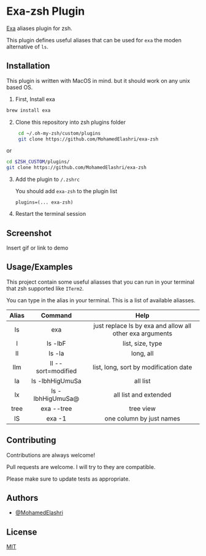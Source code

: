 
# Exa-zsh Plugin

[Exa](https://github.com/ogham/exa) aliases plugin for zsh.

This plugin defines useful aliases that can be used for `exa` the moden alternative of `ls`.



## Installation 
This plugin is written with MacOS in mind. but it should work on any unix based OS.

1. First, Install exa 

```bash
brew install exa
```
2. Clone this repository into zsh plugins folder 
   ```bash
    cd ~/.oh-my-zsh/custom/plugins
    git clone https://github.com/MohamedElashri/exa-zsh
   ```
 or 

```bash
cd $ZSH_CUSTOM/plugins/
git clone https://github.com/MohamedElashri/exa-zsh
```
3. Add the plugin to `/.zshrc`

   You should add `exa-zsh` to the plugin list 

   `plugins=(... exa-zsh)`

4. Restart the terminal session














## Screenshot

Insert gif or link to demo

  
## Usage/Examples
This project contain some useful aliasses that you can run in your terminal that zsh supported like `ITerm2`. 

You can type in the alias in your terminal. This is a list of available aliasses.


| Alias | Command            | Help                                                     |
|:-----:|:------------------:|:--------------------------------------------------------:|
| ls    | exa                | just replace ls by exa and allow all other exa arguments |
| l     | ls -lbF            | list, size, type                                         |
| ll    | ls -la             | long, all                                                |
| llm   | ll --sort=modified | list, long, sort by modification date                    |
| la    | ls -lbhHigUmuSa    | all list                                                 |
| lx    | ls -lbhHigUmuSa@   | all list and extended                                    |
| tree  | exa --tree         | tree view                                                |
| lS    | exa -1             | one column by just names                                 |

  
## Contributing

Contributions are always welcome!

Pull requests are welcome. I will try to they are compatible. 

Please make sure to update tests as appropriate.


  
## Authors

- [@MohamedElashri](https://www.github.com/MohamedElashri)

  
## License

[MIT](https://choosealicense.com/licenses/mit/)

  
